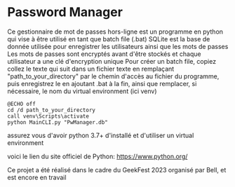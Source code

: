 ﻿# Password Manager

   Ce gestionnaire de mot de passes hors-ligne est un programme en python qui vise à être utilisé en tant que batch file (.bat)
   SQLite est la base de donnée utilisée pour enregistrer les utilisateurs ainsi que les mots de passes
   Les mots de passes sont encryptés avant d'être stockés et chaque utilisateur a une clé d'encryption unique
   Pour créer un batch file, copiez collez le texte qui suit dans un fichier texte en remplaçant "path_to_your_directory" 
     par le chemin d'accès au fichier du programme, puis enregistrez le en ajoutant .bat à la fin, ainsi que remplacer, si nécessaire,
     le nom du virtual environment (ici venv)
     
    @ECHO off
    cd /d path_to_your_directory
    call venv\Scripts\activate
    python MainCLI.py "PwManager.db"

  assurez vous d'avoir python 3.7+ d'installé et d'utiliser un virtual environment
  
  voici le lien du site officiel de Python: https://www.python.org/

  Ce projet a été réalisé dans le cadre du GeekFest 2023 organisé par Bell, et est encore en travail
